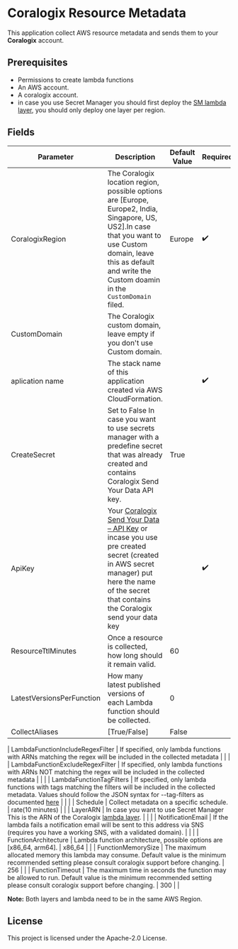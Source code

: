 # Coralogix Resource Metadata

This application collect AWS resource metadata and sends them to your **Coralogix** account.

## Prerequisites

* Permissions to create lambda functions
* An AWS account.
* A coralogix account.
* in case you use Secret Manager you should first deploy the [SM lambda layer](https://serverlessrepo.aws.amazon.com/applications/eu-central-1/597078901540/Coralogix-Lambda-SSMLayer), you should only deploy one layer per region.

## Fields

| Parameter | Description | Default Value | Required |
|---|---|---|---|
| CoralogixRegion | The Coralogix location region, possible options are [Europe, Europe2, India, Singapore, US, US2].In case that you want to use Custom domain, leave this as default and write the Custom doamin in the ``CustomDomain`` filed. | Europe | :heavy_check_mark: |
| CustomDomain | The Coralogix custom domain, leave empty if you don't use Custom domain. | | |
| aplication name | The stack name of this application created via AWS CloudFormation. | | :heavy_check_mark: |
| CreateSecret |  Set to False In case you want to use secrets manager with a predefine secret that was already created and contains Coralogix Send Your Data API key. | True |  |
| ApiKey | Your [Coralogix Send Your Data – API Key](https://coralogix.com/docs/send-your-data-api-key/) or incase you use pre created secret (created in AWS secret manager) put here the name of the secret that contains the Coralogix send your data key |  | :heavy_check_mark: |
| ResourceTtlMinutes | Once a resource is collected, how long should it remain valid. | 60 | |
| LatestVersionsPerFunction | How many latest published versions of each Lambda function should be collected. | 0 | |
| CollectAliases | [True/False] | False | |

| LambdaFunctionIncludeRegexFilter | If specified, only lambda functions with ARNs matching the regex will be included in the collected metadata | | |
| LambdaFunctionExcludeRegexFilter | If specified, only lambda functions with ARNs NOT matching the regex will be included in the collected metadata | | |
| LambdaFunctionTagFilters | If specified, only lambda functions with tags matching the filters will be included in the collected metadata. Values should follow the JSON syntax for --tag-filters as documented [here](https://docs.aws.amazon.com/cli/latest/reference/resourcegroupstaggingapi/get-resources.html#options) | | |
| Schedule | Collect metadata on a specific schedule. | rate(10 minutes) | |
| LayerARN | In case you want to use Secret Manager This is the ARN of the Coralogix [lambda layer](https://serverlessrepo.aws.amazon.com/applications/eu-central-1/597078901540/Coralogix-Lambda-SSMLayer). | | |
| NotificationEmail | If the lambda fails a notification email will be sent to this address via SNS (requires you have a working SNS, with a validated domain). | | |
| FunctionArchitecture | Lambda function architecture, possible options are [x86_64, arm64]. | x86_64 | |
| FunctionMemorySize | The maximum allocated memory this lambda may consume. Default value is the minimum recommended setting please consult coralogix support before changing. | 256 |  |
| FunctionTimeout | The maximum time in seconds the function may be allowed to run. Default value is the minimum recommended setting please consult coralogix support before changing. | 300 |  |

**Note:** Both layers and lambda need to be in the same AWS Region.

## License

This project is licensed under the Apache-2.0 License.
